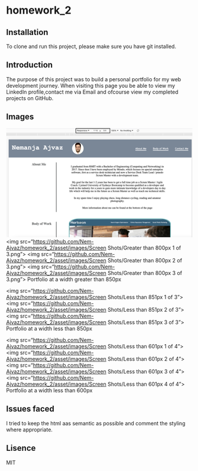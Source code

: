 # homework_2

## Installation

To clone and run this project, please make sure you have git installed.

## Introduction

The purpose of this project was to build a personal portfolio for my web development journey. When visiting this page you be able to view my LinkedIn profile,contact me via Email and ofcourse view my completed projects on GitHub.

## Images
![Portfolio at a width greater than 850px](/asset/images/screenshot/Greater_than_800px_1_of_3.png)
<img src=“https://github.com/Nem-Ajvaz/homework_2/asset/images/Screen Shots/Greater than 800px 1 of 3.png”>
<img src=“https://github.com/Nem-Ajvaz/homework_2/asset/images/Screen Shots/Greater than 800px 2 of 3.png”>
<img src=“https://github.com/Nem-Ajvaz/homework_2/asset/images/Screen Shots/Greater than 800px 3 of 3.png”>
Portfolio at a width greater than 850px 

<img src=“https://github.com/Nem-Ajvaz/homework_2/asset/images/Screen Shots/Less than 851px 1 of 3”>
<img src=“https://github.com/Nem-Ajvaz/homework_2/asset/images/Screen Shots/Less than 851px 2 of 3”>
<img src=“https://github.com/Nem-Ajvaz/homework_2/asset/images/Screen Shots/Less than 851px 3 of 3”>
Portfolio at a width less than 850px 

<img src=“https://github.com/Nem-Ajvaz/homework_2/asset/images/Screen Shots/Less than 601px 1 of 4”>
<img src=“https://github.com/Nem-Ajvaz/homework_2/asset/images/Screen Shots/Less than 601px 2 of 4”>
<img src=“https://github.com/Nem-Ajvaz/homework_2/asset/images/Screen Shots/Less than 601px 3 of 4”>
<img src=“https://github.com/Nem-Ajvaz/homework_2/asset/images/Screen Shots/Less than 601px 4 of 4”>
Portfolio at a width less than 600px 

## Issues faced

I tried to keep the html aas semantic as possible and comment the styling where appropriate.

## Lisence

MIT
